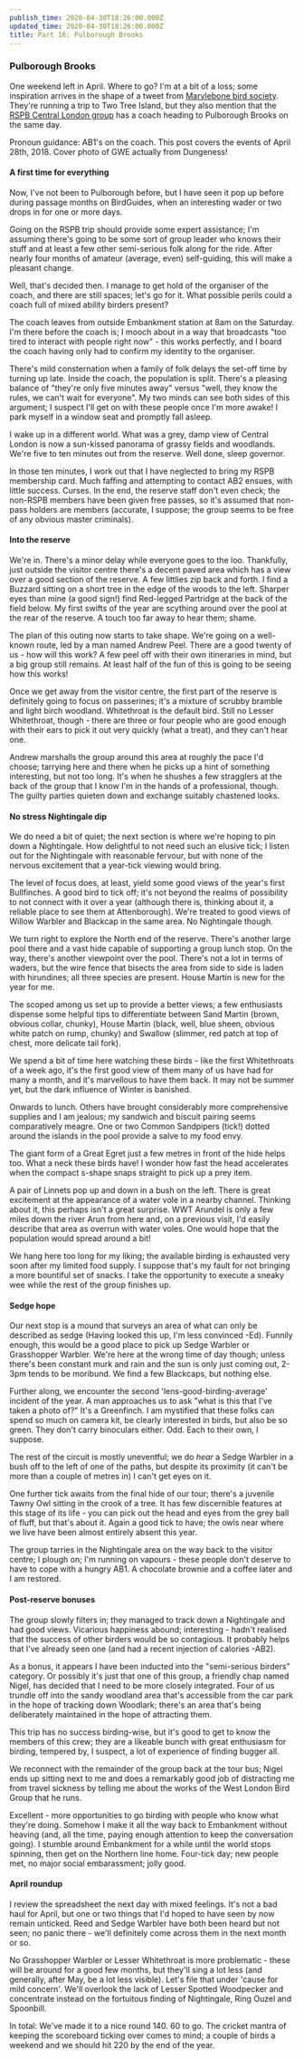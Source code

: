 ```yaml
---
publish_time: 2020-04-30T18:26:00.000Z
updated_time: 2020-04-30T18:26:00.000Z
title: Part 16: Pulborough Brooks
---
```


### Pulborough Brooks

One weekend left in April. Where to go? I'm at a bit of a loss; some
inspiration arrives in the shape of a tweet from [Marylebone bird society](https://twitter.com/BirdsMBS/status/989217565774934016). 
They're running a trip to Two Tree Island, but they also
mention that the [RSPB Central London group](https://ww2.rspb.org.uk/groups/centrallondon) has a coach heading to
Pulborough Brooks on the same day.

Pronoun guidance: AB1's on the coach. This post covers the events of April 
28th, 2018. Cover photo of GWE actually from Dungeness!

#### A first time for everything

Now, I've not been to Pulborough before, but I have seen it pop up
before during passage months on BirdGuides, when an interesting wader
or two drops in for one or more days. 

Going on the RSPB trip should provide some expert assistance; I'm 
assuming there's going to be some sort of group leader who knows their 
stuff and at least a few other semi-serious folk along for the ride. After 
nearly four months of amateur (average, even) self-guiding, this will make a 
pleasant change.
 
Well, that's decided then. I manage to get hold of the organiser of the 
coach, and there are still spaces; let's go for it. What possible perils could
a coach full of mixed ability birders present?

The coach leaves from outside Embankment station at 8am on the
Saturday. I'm there before the coach is; I mooch about in a way that
broadcasts "too tired to interact with people right now" - this works
perfectly, and I board the coach having only had to confirm my
identity to the organiser.

There's mild consternation when a family of folk delays the set-off time by 
turning up late. Inside the coach, the population is split. There's a pleasing 
balance of "they're only five minutes away" versus "well, they know the 
rules, we can't wait for everyone". My two minds can see both sides of this 
argument; I suspect I'll get on with these people once I'm more awake! I park
myself in a window seat and promptly fall asleep.

I wake up in a different world. What was a grey, damp view of Central
London is now a sun-kissed panorama of grassy fields and woodlands. We're 
five to ten minutes out from the reserve. Well done, sleep governor. 

In those ten minutes, I work out that I have neglected to bring my RSPB 
membership card. Much faffing and attempting to contact AB2 ensues, with 
little success. Curses. In the end, the reserve staff don't even 
check; the non-RSPB members have been given free passes, so it's assumed that
non-pass holders are members (accurate, I suppose; the group seems to be free
of any obvious master criminals).

#### Into the reserve

We're in. There's a minor delay while everyone goes to the
loo. Thankfully, just outside the visitor centre there's a decent
paved area which has a view over a good section of the reserve. A few
littlies zip back and forth. I find a Buzzard sitting on a short tree
in the edge of the woods to the left. Sharper eyes than mine (a good
sign!) find Red-legged Partridge at the back of the field below. My
first swifts of the year are scything around over the pool at the
rear of the reserve. A touch too far away to hear them; shame.

The plan of this outing now starts to take shape. We're going on a
well-known route, led by a man named Andrew Peel. There are a good twenty of 
us - how will this work? A few peel off with their own itineraries in mind, 
but a big group still remains. At least half of the fun of this is going to 
be seeing how this works!

Once we get away from the visitor centre, the first part of the
reserve is definitely going to focus on passerines; it's a
mixture of scrubby bramble and light birch woodland. Whitethroat is the 
default bird. Still no Lesser Whitethroat, though - there are three or four 
people who are good enough with their ears to pick it out very quickly (what 
a treat), and they can't hear one.

Andrew marshalls the group around this area at roughly the pace I'd
choose; tarrying here and there when he picks up a hint of something 
interesting, but not too long. It's when he shushes a few stragglers at the 
back of the group that I know I'm in the hands of a professional, though. The
guilty parties quieten down and exchange suitably chastened looks.

#### No stress Nightingale dip

We do need a bit of quiet; the next section is where we're hoping to
pin down a Nightingale. How delightful to not need such an elusive
tick; I listen out for the Nightingale with reasonable fervour, but
with none of the nervous excitement that a year-tick viewing would
bring. 

The level of focus does, at least, yield some good views of the
year's first Bullfinches. A good bird to tick off; it's not beyond the
realms of possibility to not connect with it over a year (although
there is, thinking about it, a reliable place to see them at
Attenborough). We're treated to good views of Willow Warbler and
Blackcap in the same area. No Nightingale though.

We turn right to explore the North end of the reserve. There's another
large pool there and a vast hide capable of supporting a group lunch
stop. On the way, there's another viewpoint over the pool. There's not
a lot in terms of waders, but the wire fence that bisects the area
from side to side is laden with hirundines; all three species are
present. House Martin is new for the year for me.

The scoped among us set up to provide a better views; a few
enthusiasts dispense some helpful tips to differentiate between Sand
Martin (brown, obvious collar, chunky), House Martin (black, well,
blue sheen, obvious white patch on rump, chunky) and Swallow
(slimmer, red patch at top of chest, more delicate tail fork). 

We spend a bit of time here watching these birds - like the first
Whitethroats of a week ago, it's the first good view of them many of
us have had for many a month, and it's marvellous to have them
back. It may not be summer yet, but the dark influence of Winter is banished.

Onwards to lunch. Others have brought considerably more comprehensive
supplies and I am jealous; my sandwich and biscuit pairing seems 
comparatively meagre. One or two Common Sandpipers (tick!) dotted
around the islands in the pool provide a salve to my food envy.

The giant form of a Great Egret just a few metres in front of the hide
helps too. What a neck these birds have! I wonder how fast the head
accelerates when the compact s-shape snaps straight to pick up a prey
item.
 
A pair of Linnets pop up and down in a bush on the left. There
is great excitement at the appearance of a water vole in a nearby
channel. Thinking about it, this perhaps isn't a great surprise. WWT
Arundel is only a few miles down the river Arun from here and, on a previous 
visit, I'd easily describe that area as overrun with water voles. One would 
hope that the population would spread around a bit!

We hang here too long for my liking; the available birding is
exhausted very soon after my limited food supply. I suppose
that's my fault for not bringing a more bountiful set of snacks. I take
the opportunity to execute a sneaky wee while the rest of the group
finishes up.

#### Sedge hope

Our next stop is a mound that surveys an area of what can only be
described as sedge (Having looked this up, I'm less convinced -Ed). Funnily 
enough, this would be a good place to pick up Sedge Warbler or Grasshopper 
Warbler. We're here at the wrong time of day though; unless there's been 
constant murk and rain and the sun is only just coming out, 2-3pm tends 
to be moribund. We find a few Blackcaps, but nothing else.

Further along, we encounter the second 'lens-good-birding-average'
incident of the year. A man approaches us to ask "what is this that I've 
taken a photo of?" It's a Greenfinch. I am mystified that these folks can 
spend so much on camera kit, be clearly interested in birds, but also be so 
green. They don't carry binoculars either. Odd. Each to their own, I suppose.

The rest of the circuit is mostly uneventful; we do _hear_ a Sedge
Warbler in a bush off to the left of one of the paths, but despite its
proximity (it can't be more than a couple of metres in) I can't get eyes on
it.

One further tick awaits from the final hide of our tour; there's a
juvenile Tawny Owl sitting in the crook of a tree. It has few
discernible features at this stage of its life - you can pick out the
head and eyes from the grey ball of fluff, but that's about it. Again a good 
tick to have; the owls near where we live have been almost entirely absent 
this year.

The group tarries in the Nightingale area on the way back to the
visitor centre; I plough on; I'm running on vapours - these
people don't deserve to have to cope with a hungry AB1. A chocolate brownie 
and a coffee later and I am restored.

#### Post-reserve bonuses

The group slowly filters in; they managed to track down a Nightingale
and had good views. Vicarious happiness abound; interesting - hadn't
realised that the success of other birders would be so contagious. It
probably helps that I've already seen one (and had a recent injection of 
calories -AB2). 

As a bonus, it appears I have been inducted into the "semi-serious birders" 
category. Or possibly it's just that one of this group, a friendly chap named
Nigel, has decided that I need to be more closely integrated. Four of us 
trundle off into the sandy woodland area that's accessible from the car park 
in the hope of tracking down Woodlark; there's an area that's being 
deliberately maintained in the hope of attracting them.

This trip has no success birding-wise, but it's good to get to know
the members of this crew; they are a likeable bunch with great
enthusiasm for birding, tempered by, I suspect, a lot of experience of
finding bugger all.

We reconnect with the remainder of the group back at the tour bus;
Nigel ends up sitting next to me and does a remarkably good job of
distracting me from travel sickness by telling me about the works of
the West London Bird Group that he runs. 

Excellent - more opportunities to go birding with people who know what they're
doing. Somehow I make it all the way back to Embankment without heaving (and,
all the time, paying enough attention to keep the conversation going). I 
stumble around Embankment for a while until the world stops spinning, then 
get on the Northern line home. Four-tick day; new people met, no major 
social embarassment; jolly good.

#### April roundup

I review the spreadsheet the next day with mixed feelings. It's not a
bad haul for April, but one or two things that I'd hoped to have seen
by now remain unticked. Reed and Sedge Warbler have both been heard
but not seen; no panic there - we'll definitely come across them in
the next month or so. 

No Grasshopper Warbler or Lesser Whitethroat is more problematic - these will 
be around for a good few months, but they'll sing a lot less (and generally, 
after May, be a lot less visible). Let's file that under 'cause for mild 
concern'. We'll overlook the lack of Lesser Spotted Woodpecker and 
concentrate instead on the fortuitous finding of Nightingale, Ring Ouzel and 
Spoonbill.

In total: We've made it to a nice round 140. 60 to go. The cricket mantra of 
keeping the scoreboard ticking over comes to mind; a couple of birds a 
weekend and we should hit 220 by the end of the year.